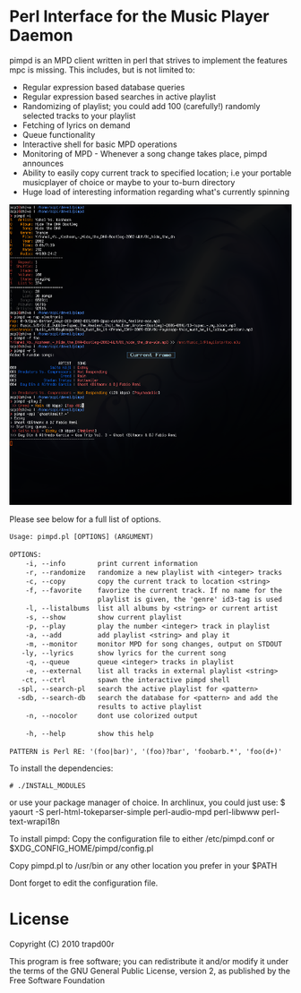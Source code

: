 Perl Interface for the Music Player Daemon
==========================================

pimpd is an MPD client written in perl that strives to implement the features
mpc is missing. This includes, but is not limited to:

  * Regular expression based database queries
  * Regular expression based searches in active playlist
  * Randomizing of playlist; you could add 100 (carefully!) randomly selected
    tracks to your playlist
  * Fetching of lyrics on demand
  * Queue functionality
  * Interactive shell for basic MPD operations
  * Monitoring of MPD - Whenever a song change takes place, pimpd announces
  * Ability to easily copy current track to specified location; i.e your portable  
    musicplayer of choice or maybe to your to-burn directory
  * Huge load of interesting information regarding what's currently spinning

![screenshot](http://github.com/trapd00r/pimpd/raw/master/pimpd-1.0-screenshot.png)



Please see below for a full list of options.

    Usage: pimpd.pl [OPTIONS] (ARGUMENT)

    OPTIONS:
        -i, --info        print current information
        -r, --randomize   randomize a new playlist with <integer> tracks
        -c, --copy        copy the current track to location <string> 
        -f, --favorite    favorize the current track. If no name for the
                          playlist is given, the 'genre' id3-tag is used
        -l, --listalbums  list all albums by <string> or current artist
        -s, --show        show current playlist
        -p, --play        play the number <integer> track in playlist
        -a, --add         add playlist <string> and play it
        -m, --monitor     monitor MPD for song changes, output on STDOUT
       -ly, --lyrics      show lyrics for the current song
        -q, --queue       queue <integer> tracks in playlist
        -e, --external    list all tracks in external playlist <string>
       -ct, --ctrl        spawn the interactive pimpd shell 
      -spl, --search-pl   search the active playlist for <pattern>
      -sdb, --search-db   search the database for <pattern> and add the 
                          results to active playlist
        -n, --nocolor     dont use colorized output

        -h, --help        show this help

    PATTERN is Perl RE: '(foo|bar)', '(foo)?bar', 'foobarb.*', 'foo(d+)'


To install the dependencies:

    # ./INSTALL_MODULES

or use your package manager of choice.
In archlinux, you could just use:
    $ yaourt -S perl-html-tokeparser-simple perl-audio-mpd perl-libwww perl-text-wrapi18n

To install pimpd:
  Copy the configuration file to either /etc/pimpd.conf or
  $XDG_CONFIG_HOME/pimpd/config.pl

  Copy pimpd.pl to /usr/bin or any other location you prefer in your $PATH

Dont forget to edit the configuration file.

License
=======
Copyright (C) 2010 trapd00r

This program is free software; you can redistribute it and/or modify it under
the terms of the GNU General Public License, version 2, as published by the
Free Software Foundation

              
